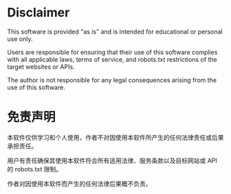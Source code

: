 # Disclaimer

This software is provided "as is" and is intended for educational or personal use only.

Users are responsible for ensuring that their use of this software complies with all applicable laws, terms of service, and robots.txt restrictions of the target websites or APIs.

The author is not responsible for any legal consequences arising from the use of this software.

# 免责声明

本软件仅供学习和个人使用，作者不对因使用本软件所产生的任何法律责任或后果承担责任。

用户有责任确保其使用本软件符合所有适用法律、服务条款以及目标网站或 API 的 robots.txt 限制。

作者对因使用本软件而产生的任何法律后果概不负责。